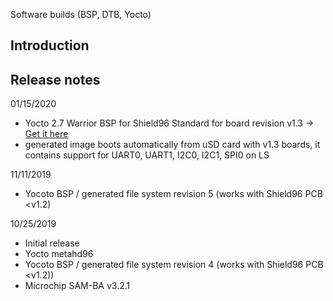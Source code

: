 Software builds (BSP, DTB, Yocto)

Introduction
------------------------

Release notes
-----------
01/15/2020
  - Yocto 2.7 Warrior BSP for Shield96 Standard for board revision v1.3 -> [Get it here](https://github.com/bkardosa/meta-hd96/tree/warrior_v1.3) 
  - generated image boots automatically from uSD card with v1.3 boards, it contains support for UART0, UART1, I2C0, I2C1, SPI0 on LS    
  
11/11/2019
  - Yocoto BSP / generated file system revision 5 (works with Shield96 PCB <v1.2)
  
10/25/2019
  - Initial release
  - Yocto metahd96
  - Yocoto BSP / generated file system revision 4 (works with Shield96 PCB <v1.2))
  - Microchip SAM-BA v3.2.1

